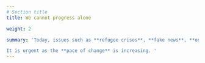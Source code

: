 ```yaml
---
# Section title
title: We cannot progress alone

weight: 2

summary: 'Today, issues such as **refugee crises**, **fake news**, **online safety** and **climate change** are not being sufficiently solved. Society needs to get much better at addressing such **challenges**. Across all boundaries. <br/></br>

It is urgent as the **pace of change** is increasing. '
---
```

